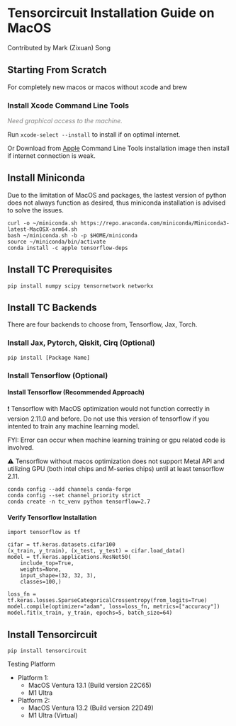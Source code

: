 # Tensorcircuit Installation Guide on MacOS

Contributed by Mark (Zixuan) Song

## Starting From Scratch
For completely new macos or macos without xcode and brew
### Install Xcode Command Line Tools
<font color=gray><em>Need graphical access to the machine.</em></font> 

Run `xcode-select --install` to install if on optimal internet.

Or Download from [Apple](https://developer.apple.com/download/more/)  Command Line Tools installation image then install if internet connection is weak.
## Install Miniconda
Due to the limitation of MacOS and packages, the lastest version of python does not always function as desired, thus miniconda installation is advised to solve the issues.
```
curl -o ~/miniconda.sh https://repo.anaconda.com/miniconda/Miniconda3-latest-MacOSX-arm64.sh
bash ~/miniconda.sh -b -p $HOME/miniconda
source ~/miniconda/bin/activate
conda install -c apple tensorflow-deps
```
## Install TC Prerequisites
```
pip install numpy scipy tensornetwork networkx
```
## Install TC Backends
There are four backends to choose from, Tensorflow, Jax, Torch.
### Install Jax, Pytorch, Qiskit, Cirq (Optional)
```
pip install [Package Name]
```
### Install Tensorflow (Optional)
#### Install Tensorflow (Recommended Approach)
❗️ Tensorflow with MacOS optimization would not function correctly in version 2.11.0 and before. Do not use this version of tensorflow if you intented to train any machine learning model.

FYI:  Error can occur when machine learning training or gpu related code is involved.

⚠️ Tensorflow without macos optimization does not support Metal API and utilizing GPU (both intel chips and M-series chips) until at least tensorflow 2.11.
```
conda config --add channels conda-forge 
conda config --set channel_priority strict
conda create -n tc_venv python tensorflow=2.7
```
#### Verify Tensorflow Installation
```
import tensorflow as tf

cifar = tf.keras.datasets.cifar100
(x_train, y_train), (x_test, y_test) = cifar.load_data()
model = tf.keras.applications.ResNet50(
    include_top=True,
    weights=None,
    input_shape=(32, 32, 3),
    classes=100,)

loss_fn = tf.keras.losses.SparseCategoricalCrossentropy(from_logits=True)
model.compile(optimizer="adam", loss=loss_fn, metrics=["accuracy"])
model.fit(x_train, y_train, epochs=5, batch_size=64)
```
## Install Tensorcircuit
```
pip install tensorcircuit
```

Testing Platform
- Platform 1:
	- MacOS Ventura 13.1 (Build version 22C65)
	- M1 Ultra
- Platform 2:
	- MacOS Ventura 13.2 (Build version 22D49)
	- M1 Ultra (Virtual)